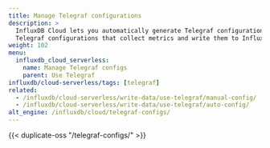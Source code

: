 ```yaml
---
title: Manage Telegraf configurations
description: >
  InfluxDB Cloud lets you automatically generate Telegraf configurations or upload customized
  Telegraf configurations that collect metrics and write them to InfluxDB Cloud.
weight: 102
menu:
  influxdb_cloud_serverless:
    name: Manage Telegraf configs
    parent: Use Telegraf
influxdb/cloud-serverless/tags: [telegraf]
related:
  - /influxdb/cloud-serverless/write-data/use-telegraf/manual-config/
  - /influxdb/cloud-serverless/write-data/use-telegraf/auto-config/
alt_engine: /influxdb/cloud/telegraf-configs/
---
```


{{< duplicate-oss "/telegraf-configs/" >}}
